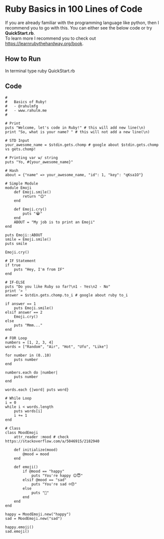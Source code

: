 # Ruby Basics in 100 Lines of Code
If you are already familiar with the programming language like python, then I recommend you to go with this. You can either see the below code or try <b>QuickStart.rb</b>.<br/>
To learn more I recommend you to check out https://learnrubythehardway.org/book.

## How to Run
In terminal type ruby QuickStart.rb

## Code
```
#   
#   Basics of Ruby!
#   - @rahulmfg
#   - www.rahulm.me
#

# Print 
puts "Welcome, let's code in Ruby!" # this will add new line(\n)
print "So, what is your name? " # this will not add a new line(\n)

# STD Input
your_awesome_name = $stdin.gets.chomp # google about $stdin.gets.chomp vs gets.chomp!

# Printing var w/ string
puts "Yo, #{your_awesome_name}"

# Hash
about = {"name" => your_awesome_name, "id": 1, "key": "qKsa1O"}

# Simple Module
module Emoji
    def Emoji.smile()
        return "😊"
    end

    def Emoji.cry()
        puts "😭"
    end
    ABOUT = "My job is to print an Emoji"
end

puts Emoji::ABOUT
smile = Emoji.smile()
puts smile

Emoji.cry()

# IF Statement
if true
    puts "Hey, I'm from IF"
end

# IF-ELSE
puts "Do you like Ruby so far?\n1 - Yes\n2 - No"
print '> '
answer = $stdin.gets.chomp.to_i # google about ruby to_i

if answer == 1
    puts Emoji.smile()
elsif answer == 2
    Emoji.cry()
else
    puts "Mmm..."
end

# FOR Loop
numbers = [1, 2, 3, 4]
words = ["Random", "Air", "Hot", "Ufo", "Like"]

for number in (0..10)
    puts number
end

numbers.each do |number|
    puts number
end

words.each {|word| puts word}

# While Loop
i = 0
while i < words.length
    puts words[i]
    i += 1
end

# Class
class MoodEmoji
    attr_reader :mood # check https://stackoverflow.com/a/5046915/2182940
    
    def initialize(mood)
        @mood = mood
    end

    def emoji()
        if @mood == "happy"
            puts "You're happy 😊😇"
        elsif @mood == "sad"
            puts "You're sad ☹️😞"
        else
            puts "🤔"
        end
    end
end

happy = MoodEmoji.new("happy")
sad = MoodEmoji.new("sad")

happy.emoji()
sad.emoji()

```
